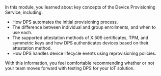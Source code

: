 In this module, you learned about key concepts of the Device Provisioning Service, including:

* How DPS automates the initial provisioning process.
* The difference between individual and group enrollments, and when to use each.
* The supported attestation methods of X.509 certificates, TPM, and symmetric keys and how DPS authenticates devices based on their attestation method.
* How DPS handles device lifecycle events using reprovisioning policies.

With this information, you feel comfortable recommending whether or not your team moves forward with testing DPS for your IoT solution.
